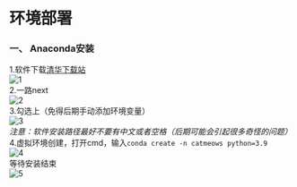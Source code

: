 # 环境部署

### 一、 Anaconda安装  
1.软件下载[清华下载站](https://mirrors.tuna.tsinghua.edu.cn/anaconda/miniconda/)  
![1](https://github.com/hemo528/CatMeows_recogintion/assets/40025914/c93e80f0-6cff-48a3-9e1e-ad5505b92b89)  
2.一路next  
![2](https://github.com/hemo528/CatMeows_recogintion/assets/40025914/7f96a272-f6b9-4a67-be4e-0f2de720fc44)  
3.勾选上（免得后期手动添加环境变量）  
![3](https://github.com/hemo528/CatMeows_recogintion/assets/40025914/21709f19-8558-4f14-ab05-7579dde1680a)  
*注意：软件安装路径最好不要有中文或者空格（后期可能会引起很多奇怪的问题）*  
4.虚拟环境创建，打开cmd，输入`conda create -n catmeows python=3.9`  
![4](https://github.com/hemo528/CatMeows_recogintion/assets/40025914/b1314fdd-6be0-4bc1-8b27-60ce72ea3698)  
等待安装结束  
![5](https://github.com/hemo528/CatMeows_recogintion/assets/40025914/afee767e-d851-4562-b9a2-da54cd4f3e90)






